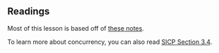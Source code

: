 ## Readings

Most of this lesson is based off of [these
notes](http://inst.eecs.berkeley.edu/~cs61as/reader/notes.pdf#page=64).

To learn more about concurrency, you can also read [SICP Section
3.4](http://mitpress.mit.edu/sicp/full-text/book/book-Z-H-23.html#%_sec_3.4).

